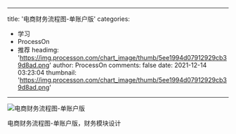 
---
title: '电商财务流程图-单账户版'
categories: 
 - 学习
 - ProcessOn
 - 推荐
headimg: 'https://img.processon.com/chart_image/thumb/5ee1994d07912929cb39d8ad.png'
author: ProcessOn
comments: false
date: 2021-12-14 03:23:04
thumbnail: 'https://img.processon.com/chart_image/thumb/5ee1994d07912929cb39d8ad.png'
---

<div>   
<img class="thumb" alt="电商财务流程图-单账户版" src="https://img.processon.com/chart_image/thumb/5ee1994d07912929cb39d8ad.png" referrerpolicy="no-referrer">
<p>电商财务流程图-单账户版，财务模块设计</p>  
</div>
            